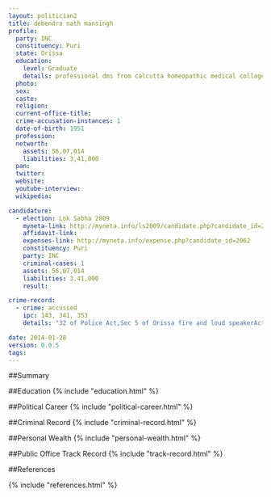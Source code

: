 ```yaml
---
layout: politician2
title: debendra nath mansingh
profile: 
  party: INC
  constituency: Puri
  state: Orissa
  education: 
    level: Graduate
    details: professional dms from calcutta homeopathic medical collage & hospital
  photo: 
  sex: 
  caste: 
  religion: 
  current-office-title: 
  crime-accusation-instances: 1
  date-of-birth: 1951
  profession: 
  networth: 
    assets: 56,07,014
    liabilities: 3,41,000
  pan: 
  twitter: 
  website: 
  youtube-interview: 
  wikipedia: 

candidature: 
  - election: Lok Sabha 2009
    myneta-link: http://myneta.info/ls2009/candidate.php?candidate_id=2062
    affidavit-link: 
    expenses-link: http://myneta.info/expense.php?candidate_id=2062
    constituency: Puri 
    party: INC
    criminal-cases: 1
    assets: 56,07,014
    liabilities: 3,41,000
    result:  

crime-record: 
  - crime: accussed
    ipc: 143, 341, 353
    details: "32 of Police Act,Sec 5 of Orissa fire and loud speakerAct" 

date: 2014-01-28
version: 0.0.5
tags: 
---
```

##Summary


##Education
{% include "education.html" %}


##Political Career
{% include "political-career.html" %}


##Criminal Record
{% include "criminal-record.html" %}


##Personal Wealth
{% include "personal-wealth.html" %}


##Public Office Track Record
{% include "track-record.html" %}


##References


{% include "references.html" %}